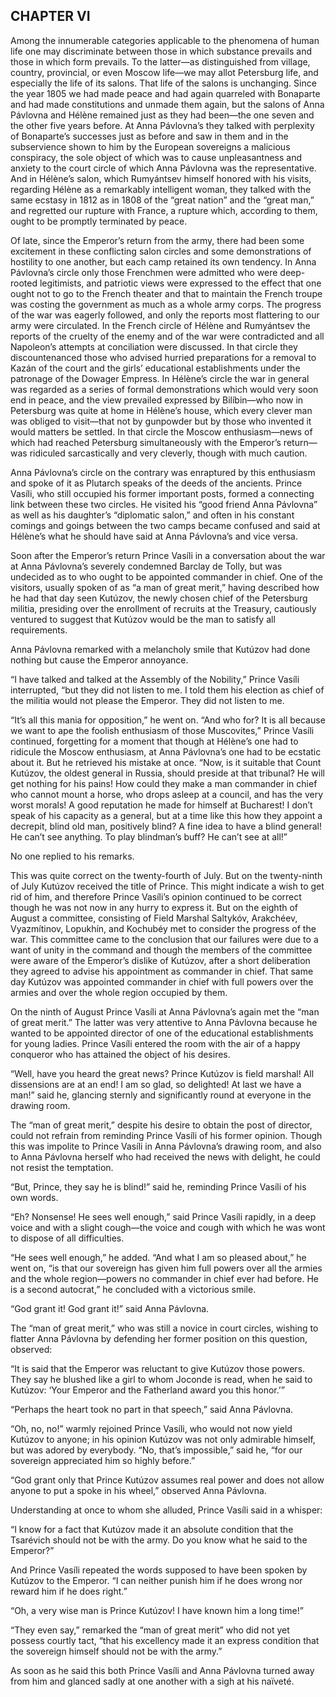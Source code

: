 ## CHAPTER VI

Among the innumerable categories applicable to the phenomena of human
life one may discriminate between those in which substance prevails
and those in which form prevails. To the latter—as distinguished
from village, country, provincial, or even Moscow life—we may allot
Petersburg life, and especially the life of its salons. That life of
the salons is unchanging. Since the year 1805 we had made peace and had
again quarreled with Bonaparte and had made constitutions and unmade
them again, but the salons of Anna Pávlovna and Hélène remained just
as they had been—the one seven and the other five years before. At Anna
Pávlovna’s they talked with perplexity of Bonaparte’s successes just
as before and saw in them and in the subservience shown to him by the
European sovereigns a malicious conspiracy, the sole object of which was
to cause unpleasantness and anxiety to the court circle of which Anna
Pávlovna was the representative. And in Hélène’s salon, which Rumyántsev
himself honored with his visits, regarding Hélène as a remarkably
intelligent woman, they talked with the same ecstasy in 1812 as in 1808
of the “great nation” and the “great man,” and regretted our rupture
with France, a rupture which, according to them, ought to be promptly
terminated by peace.

Of late, since the Emperor’s return from the army, there had been some
excitement in these conflicting salon circles and some demonstrations
of hostility to one another, but each camp retained its own tendency.
In Anna Pávlovna’s circle only those Frenchmen were admitted who were
deep-rooted legitimists, and patriotic views were expressed to the
effect that one ought not to go to the French theater and that to
maintain the French troupe was costing the government as much as a whole
army corps. The progress of the war was eagerly followed, and only
the reports most flattering to our army were circulated. In the French
circle of Hélène and Rumyántsev the reports of the cruelty of the
enemy and of the war were contradicted and all Napoleon’s attempts at
conciliation were discussed. In that circle they discountenanced those
who advised hurried preparations for a removal to Kazán of the court and
the girls’ educational establishments under the patronage of the Dowager
Empress. In Hélène’s circle the war in general was regarded as a series
of formal demonstrations which would very soon end in peace, and the
view prevailed expressed by Bilíbin—who now in Petersburg was quite at
home in Hélène’s house, which every clever man was obliged to visit—that
not by gunpowder but by those who invented it would matters be
settled. In that circle the Moscow enthusiasm—news of which had reached
Petersburg simultaneously with the Emperor’s return—was ridiculed
sarcastically and very cleverly, though with much caution.

Anna Pávlovna’s circle on the contrary was enraptured by this enthusiasm
and spoke of it as Plutarch speaks of the deeds of the ancients.
Prince Vasíli, who still occupied his former important posts, formed a
connecting link between these two circles. He visited his “good friend
Anna Pávlovna” as well as his daughter’s “diplomatic salon,” and often
in his constant comings and goings between the two camps became confused
and said at Hélène’s what he should have said at Anna Pávlovna’s and
vice versa.

Soon after the Emperor’s return Prince Vasíli in a conversation about
the war at Anna Pávlovna’s severely condemned Barclay de Tolly, but was
undecided as to who ought to be appointed commander in chief. One of the
visitors, usually spoken of as “a man of great merit,” having described
how he had that day seen Kutúzov, the newly chosen chief of the
Petersburg militia, presiding over the enrollment of recruits at the
Treasury, cautiously ventured to suggest that Kutúzov would be the man
to satisfy all requirements.

Anna Pávlovna remarked with a melancholy smile that Kutúzov had done
nothing but cause the Emperor annoyance.

“I have talked and talked at the Assembly of the Nobility,” Prince
Vasíli interrupted, “but they did not listen to me. I told them his
election as chief of the militia would not please the Emperor. They did
not listen to me.

“It’s all this mania for opposition,” he went on. “And who for? It is
all because we want to ape the foolish enthusiasm of those Muscovites,”
Prince Vasíli continued, forgetting for a moment that though at Hélène’s
one had to ridicule the Moscow enthusiasm, at Anna Pávlovna’s one had to
be ecstatic about it. But he retrieved his mistake at once. “Now, is
it suitable that Count Kutúzov, the oldest general in Russia, should
preside at that tribunal? He will get nothing for his pains! How could
they make a man commander in chief who cannot mount a horse, who drops
asleep at a council, and has the very worst morals! A good reputation
he made for himself at Bucharest! I don’t speak of his capacity as a
general, but at a time like this how they appoint a decrepit, blind old
man, positively blind? A fine idea to have a blind general! He can’t see
anything. To play blindman’s buff? He can’t see at all!”

No one replied to his remarks.

This was quite correct on the twenty-fourth of July. But on the
twenty-ninth of July Kutúzov received the title of Prince. This might
indicate a wish to get rid of him, and therefore Prince Vasíli’s opinion
continued to be correct though he was not now in any hurry to express
it. But on the eighth of August a committee, consisting of Field Marshal
Saltykóv, Arakchéev, Vyazmítinov, Lopukhín, and Kochubéy met to consider
the progress of the war. This committee came to the conclusion that
our failures were due to a want of unity in the command and though the
members of the committee were aware of the Emperor’s dislike of Kutúzov,
after a short deliberation they agreed to advise his appointment as
commander in chief. That same day Kutúzov was appointed commander
in chief with full powers over the armies and over the whole region
occupied by them.

On the ninth of August Prince Vasíli at Anna Pávlovna’s again met the
“man of great merit.” The latter was very attentive to Anna Pávlovna
because he wanted to be appointed director of one of the educational
establishments for young ladies. Prince Vasíli entered the room with the
air of a happy conqueror who has attained the object of his desires.

“Well, have you heard the great news? Prince Kutúzov is field marshal!
All dissensions are at an end! I am so glad, so delighted! At last
we have a man!” said he, glancing sternly and significantly round at
everyone in the drawing room.

The “man of great merit,” despite his desire to obtain the post of
director, could not refrain from reminding Prince Vasíli of his former
opinion. Though this was impolite to Prince Vasíli in Anna Pávlovna’s
drawing room, and also to Anna Pávlovna herself who had received the
news with delight, he could not resist the temptation.

“But, Prince, they say he is blind!” said he, reminding Prince Vasíli of
his own words.

“Eh? Nonsense! He sees well enough,” said Prince Vasíli rapidly, in a
deep voice and with a slight cough—the voice and cough with which he was
wont to dispose of all difficulties.

“He sees well enough,” he added. “And what I am so pleased about,” he
went on, “is that our sovereign has given him full powers over all
the armies and the whole region—powers no commander in chief ever had
before. He is a second autocrat,” he concluded with a victorious smile.

“God grant it! God grant it!” said Anna Pávlovna.

The “man of great merit,” who was still a novice in court circles,
wishing to flatter Anna Pávlovna by defending her former position on
this question, observed:

“It is said that the Emperor was reluctant to give Kutúzov those powers.
They say he blushed like a girl to whom Joconde is read, when he said to
Kutúzov: ‘Your Emperor and the Fatherland award you this honor.’”

“Perhaps the heart took no part in that speech,” said Anna Pávlovna.

“Oh, no, no!” warmly rejoined Prince Vasíli, who would not now yield
Kutúzov to anyone; in his opinion Kutúzov was not only admirable
himself, but was adored by everybody. “No, that’s impossible,” said he,
“for our sovereign appreciated him so highly before.”

“God grant only that Prince Kutúzov assumes real power and does not
allow anyone to put a spoke in his wheel,” observed Anna Pávlovna.

Understanding at once to whom she alluded, Prince Vasíli said in a
whisper:

“I know for a fact that Kutúzov made it an absolute condition that the
Tsarévich should not be with the army. Do you know what he said to the
Emperor?”

And Prince Vasíli repeated the words supposed to have been spoken by
Kutúzov to the Emperor. “I can neither punish him if he does wrong nor
reward him if he does right.”

“Oh, a very wise man is Prince Kutúzov! I have known him a long time!”

“They even say,” remarked the “man of great merit” who did not yet
possess courtly tact, “that his excellency made it an express condition
that the sovereign himself should not be with the army.”

As soon as he said this both Prince Vasíli and Anna Pávlovna turned away
from him and glanced sadly at one another with a sigh at his naïveté.





